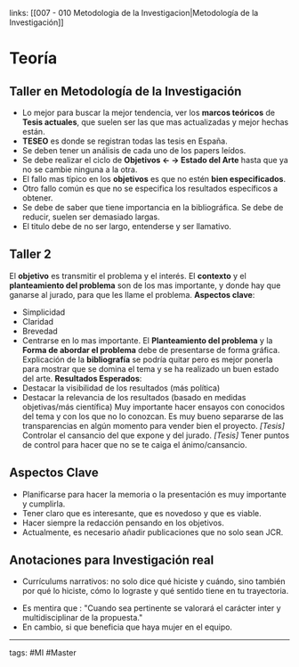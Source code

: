 links: [[007 - 010 Metodologia de la Investigacion|Metodología de la Investigación]]

# Teoría

## Taller en Metodología de la Investigación
* Lo mejor para buscar la mejor tendencia, ver los **marcos teóricos** de **Tesis actuales**, que suelen ser las que mas actualizadas y mejor hechas están.
* **TESEO** es donde se registran todas las tesis en España.
* Se deben tener un análisis de cada uno de los papers leídos.
* Se debe realizar el ciclo de **Objetivos <- -> Estado del Arte** hasta que ya no se cambie ninguna a la otra.
* El fallo mas típico en los **objetivos** es que no estén **bien especificados**.
* Otro fallo común es que no se especifica los resultados específicos a obtener.
* Se debe de saber que tiene importancia en la bibliográfica. Se debe de reducir, suelen ser demasiado largas.
* El titulo debe de no ser largo, entenderse y ser llamativo.

## Taller 2
El **objetivo** es transmitir el problema y el interés.
El **contexto** y el **planteamiento del problema** son de los mas importante, y donde hay que ganarse al jurado, para que les llame el problema.
**Aspectos clave**:
- Simplicidad
- Claridad
- Brevedad
- Centrarse en lo mas importante.
El **Planteamiento del problema** y la **Forma de abordar el problema** debe de presentarse de forma gráfica.
Explicación de la **bibliografía** se podría quitar pero es mejor ponerla para mostrar que se domina el tema y se ha realizado un buen estado del arte.
**Resultados Esperados**:
- Destacar la visibilidad de los resultados (más política) 
- Destacar la relevancia de los resultados (basado en medidas objetivas/más científica)
Muy importante hacer ensayos con conocidos del tema y con los que no lo conozcan.
Es muy bueno separarse de las transparencias en algún momento para vender bien el proyecto.
*\[Tesis\]*  Controlar el cansancio del que expone y del jurado.
*\[Tesis\]*  Tener puntos de control para hacer que no se te caiga el ánimo/cansancio.

## Aspectos Clave
- Planificarse para hacer la memoria o la presentación es muy importante y cumplirla.
- Tener claro que es interesante, que es novedoso y que es viable.
- Hacer siempre la redacción pensando en los objetivos.
- Actualmente, es necesario añadir publicaciones que no solo sean JCR.

## Anotaciones para Investigación real
* Currículums narrativos: no solo dice qué hiciste y cuándo, sino también por qué lo hiciste, cómo lo lograste y qué sentido tiene en tu trayectoria.
-  Es mentira que : "Cuando sea pertinente se valorará el carácter inter y multidisciplinar de la propuesta."
- En cambio, si que beneficia que haya mujer en el equipo.



---
tags:
	#MI #Master